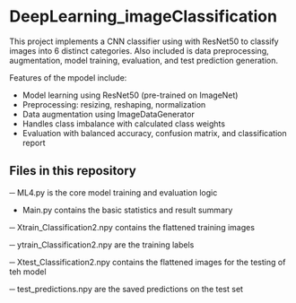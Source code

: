 # DeepLearning_imageClassification

This project implements a CNN classifier using with ResNet50 to classify images into 6 distinct categories. Also included is data preprocessing, augmentation, model training, evaluation, and test prediction generation.

Features of the mpodel include:

- Model learning using ResNet50 (pre-trained on ImageNet)
- Preprocessing: resizing, reshaping, normalization
- Data augmentation using ImageDataGenerator
- Handles class imbalance with calculated class weights
- Evaluation with balanced accuracy, confusion matrix, and classification report
  

## Files in this repository

─ ML4.py is the core model training and evaluation logic

- Main.py contains the basic statistics and result summary

─ Xtrain_Classification2.npy contains the flattened training images

─ ytrain_Classification2.npy are the training labels

─ Xtest_Classification2.npy contains the flattened images for the testing of teh model

─ test_predictions.npy are the saved predictions on the test set
